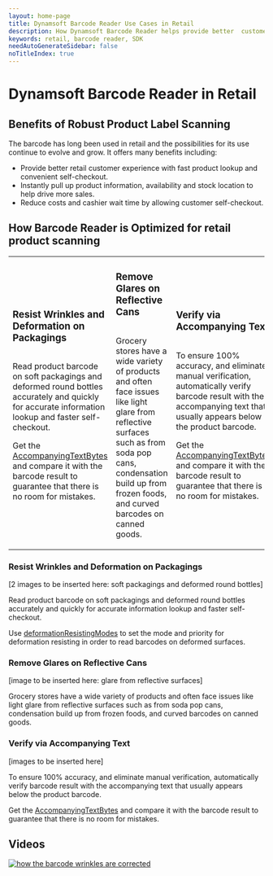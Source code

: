 ```yaml
---
layout: home-page
title: Dynamsoft Barcode Reader Use Cases in Retail
description: How Dynamsoft Barcode Reader helps provide better  customer experience, reduce costs, and drive more sales in retail
keywords: retail, barcode reader, SDK
needAutoGenerateSidebar: false
noTitleIndex: true
---
```


# Dynamsoft Barcode Reader in Retail

## Benefits of Robust Product Label Scanning

The barcode has long been used in retail and the possibilities for its use continue to evolve and grow. It offers many benefits including:

- Provide better retail customer experience with fast product lookup and convenient self-checkout.
- Instantly pull up product information, availability and stock location to help drive more sales.
- Reduce costs and cashier wait time by allowing customer self-checkout.

## How Barcode Reader is Optimized for retail product scanning

<table class="card-table">
<tr>
  <td width="33.3%">
    <div class="card-item">
      <h3>Resist Wrinkles and Deformation on Packagings</h3>
      <div class="imgBox"><img /></div>
      <p>Read product barcode on soft packagings and deformed round bottles accurately and quickly for accurate information lookup and faster self-checkout.</p>
      <p>Get the <a href="https://www.dynamsoft.com/barcode-reader/introduction/how-to-guide/set-custom-area-for-accompanying-texts.html">AccompanyingTextBytes<a> and compare it with the barcode result to guarantee that there is no room for mistakes.</p>
    </div>
  </td>

  <td width="33.3%">
    <div class="card-item">
      <h3>Remove Glares on Reflective Cans</h3>
      <div class="imgBox"><img /></div>
      <p>Grocery stores have a wide variety of products and often face issues like light glare from reflective surfaces such as from soda pop cans, condensation build up from frozen foods, and curved barcodes on canned goods.</p>
    </div>
  </td>

  <td width="33.3%">
    <div class="card-item">
      <h3>Verify via Accompanying Text</h3>
      <div class="imgBox"><img /></div>
      <p>To ensure 100% accuracy, and eliminate manual verification, automatically verify barcode result with the accompanying text that usually appears below the product barcode.</p>
      <p>Get the <a href="https://www.dynamsoft.com/barcode-reader/introduction/how-to-guide/set-custom-area-for-accompanying-texts.html">AccompanyingTextBytes<a> and compare it with the barcode result to guarantee that there is no room for mistakes.</p>
    </div>
  </td>
</tr>
</table>


### Resist Wrinkles and Deformation on Packagings

[2 images to be inserted here: soft packagings and deformed round bottles]

Read product barcode on soft packagings and deformed round bottles accurately and quickly for accurate information lookup and faster self-checkout.

Use [deformationResistingModes](https://www.dynamsoft.com/barcode-reader/parameters/scenario-settings/resist-deformation.html) to set the mode and priority for deformation resisting in order to read barcodes on deformed surfaces.

### Remove Glares on Reflective Cans

[image to be inserted here: glare from reflective surfaces]

Grocery stores have a wide variety of products and often face issues like light glare from reflective surfaces such as from soda pop cans, condensation build up from frozen foods, and curved barcodes on canned goods.

### Verify via Accompanying Text

[images to be inserted here]

To ensure 100% accuracy, and eliminate manual verification, automatically verify barcode result with the accompanying text that usually appears below the product barcode.

Get the [AccompanyingTextBytes](https://www.dynamsoft.com/barcode-reader/introduction/how-to-guide/set-custom-area-for-accompanying-texts.html) and compare it with the barcode result to guarantee that there is no room for mistakes.

## Videos

[![how the barcode wrinkles are corrected](http://img.youtube.com/vi/fraXfsNqr24/0.jpg)](http://www.youtube.com/watch?v=fraXfsNqr24 "how the barcode wrinkles are corrected")
